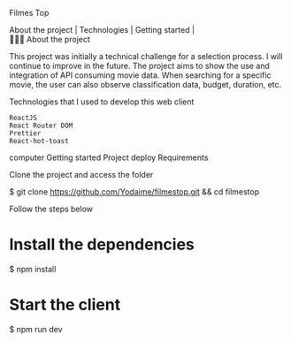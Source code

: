 
Filmes Top

About the project   |    Technologies   |    Getting started   |   
👨🏻‍💻 About the project

This project was initially a technical challenge for a selection process. I will continue to improve in the future.
The project aims to show the use and integration of API consuming movie data. When searching for a specific movie, the user can also observe classification data, budget, duration, etc.

Technologies that I used to develop this web client

    ReactJS
    React Router DOM
    Prettier
    React-hot-toast

computer Getting started
Project deploy
Requirements

Clone the project and access the folder

$ git clone https://github.com/Yodaime/filmestop.git && cd filmestop

Follow the steps below

# Install the dependencies
$ npm install

# Start the client
$ npm run dev
